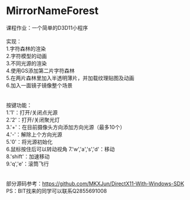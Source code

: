 # MirrorNameForest
课程作业：一个简单的D3D11小程序
<br>
<br>
实现：<br>
1.字符森林的渲染<br>
2.字符模型的动画<br>
3.不同光源的渲染<br>
4.使用GS添加第二片字符森林<br>
5.在两片森林里加入半透明薄片，并加载纹理贴图及动画<br>
6.加入一面镜子镜像整个场景<br>
<br>
<br>
按键功能：<br>
1.'1'：打开/关闭点光源<br>
2.'2'：打开/关闭聚光灯<br>
3.'+'：在目前摄像头方向添加方向光源（最多10个）<br>
4.'-'：解除上个方向光源<br>
5.'0'：将光源初始化<br>
6.鼠标按住后可以转动视角
7.'w','a','s','d'：移动<br>
8.'shift'：加速移动<br>
9.'q','e'：滚筒飞行<br>
<br>
<br>
部分源码参考：https://github.com/MKXJun/DirectX11-With-Windows-SDK
<br>
PS：BIT找来的同学可以联系Q2855691008
